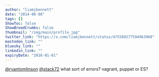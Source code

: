 ```yaml
---
author: "liamjbennett"
date: "2014-06-08"
tags: []
ShowToc: false
ShowBreadCrumbs: false
thumbnail: "/img/main/profile.jpg"
twitter_link: "https://x.com/liamjbennett/status/475589277594963968"
mastodon_link: ""
bluesky_link: ""
linkedin_link: ""
expiryDate: "2016-01-01"
---
```


[@ryantomlinson](https://x.com/ryantomlinson) [@stack72](https://x.com/stack72) what sort of errors? vagrant, puppet or ES?

